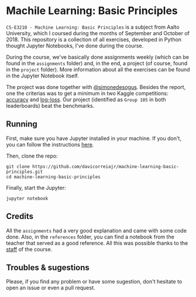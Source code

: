 # Machile Learning: Basic Principles

`CS-E3210 - Machine Learning: Basic Principles` is a subject from Aalto University, which I coursed during the months of September and October of 2018. This repository is a collection of all exercises, developed in Python thought Jupyter Notebooks, I've done during the course.

During the course, we've basically done assignments weekly (which can be found in the `assignments` folder) and, in the end, a project (of course, found in the `project` folder). More information about all the exercises can be found in the Jupyter Notebook itself.

The project was done together with [@simonedesogus](https://github.com/simonedesogus). Besides the report, one the criterias was to get a minimum in two Kaggle competitions: [accuracy](https://www.kaggle.com/c/mlbp-data-analysis-challenge-accuracy-2018) and [log-loss](https://www.kaggle.com/c/mlbp-data-analysis-challenge-log-loss-2018). Our project (identified as `Group 105` in both leaderboards) beat the benchmarks.

## Running

First, make sure you have Jupyter installed in your machine. If you don't, you can follow the instructions [here](http://jupyter.org/install).

Then, clone the repo:
```
git clone https://github.com/davicorreiajr/machine-learning-basic-principles.git
cd machine-learning-basic-principles
```

Finally, start the Jupyter:
```
jupyter notebook
```

## Credits

All the `assignments` had a very good explanation and came with some code done. Also, in the `references` folder, you can find a notebook from the teacher that served as a good reference. All this was possible thanks to the [staff](https://mycourses.aalto.fi/course/view.php?id=20569&section=5) of the course.

## Troubles & sugestions

Please, if you find any problem or have some sugestion, don't hesitate to open an issue or even a pull request.
